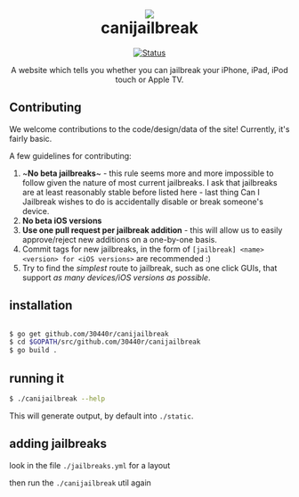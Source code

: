 <h1 align="center">
  <img src="http://www.30440r.xyz/img/cydia.png"><br>
  canijailbreak
</h1>

<p align="center">
  <a href="http://30440r.xyz/canijailbreak"><img src="https://badgen.net/badge/Status/Not%20Working/red" alt="Status"></a>
</p>
<p align="center">
A website which tells you whether you can jailbreak your iPhone, iPad, iPod touch or Apple TV.
</p>

## Contributing

We welcome contributions to the code/design/data of the site! Currently, it's fairly basic.

A few guidelines for contributing:

1. ~**No beta jailbreaks**~ - this rule seems more and more impossible to follow given the nature of most current jailbreaks. I ask that jailbreaks are at least reasonably stable before listed here - last thing Can I Jailbreak wishes to do is accidentally disable or break someone's device.
2. **No beta iOS versions**
3. **Use one pull request per jailbreak addition** - this will allow us to easily approve/reject new additions on a one-by-one basis.
4. Commit tags for new jailbreaks, in the form of `[jailbreak] <name> <version> for <iOS versions>` are recommended :)
5. Try to find the _simplest_ route to jailbreak, such as one click GUIs, that support _as many devices/iOS versions as possible_.


## installation

```bash

$ go get github.com/30440r/canijailbreak
$ cd $GOPATH/src/github.com/30440r/canijailbreak
$ go build .
```

## running it

```bash
$ ./canijailbreak --help
```

This will generate output, by default into `./static`. 

## adding jailbreaks

look in the file `./jailbreaks.yml` for a layout

then run the `./canijailbreak` util again
